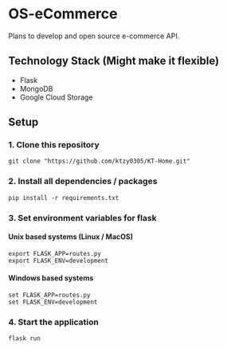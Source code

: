# OS-eCommerce
Plans to develop and open source e-commerce API.

## Technology Stack (Might make it flexible)
- Flask
- MongoDB
- Google Cloud Storage

## Setup
### 1. Clone this repository
```
git clone "https://github.com/ktzy0305/KT-Home.git"
```

### 2. Install all dependencies / packages
```
pip install -r requirements.txt
```

### 3. Set environment variables for flask
#### Unix based systems (Linux / MacOS)
```
export FLASK_APP=routes.py
export FLASK_ENV=development
```
#### Windows based systems
```
set FLASK_APP=routes.py
set FLASK_ENV=development
```
### 4. Start the application
```
flask run
```
